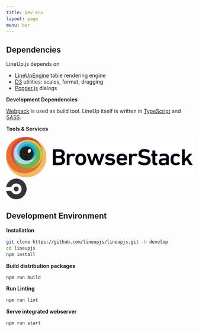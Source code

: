 ```yaml
---
title: Dev Env
layout: page
menu: bar
---
```


Dependencies
------------

LineUp.js depends on 
 * [LineUpEngine](https://github.com/sgratzl/lineupengine) table rendering engine
 * [D3](http://d3js.org) utilities: scales, format, dragging
 * [Popper.js](https://popper.js.org) dialogs


**Development Dependencies**

[Webpack](https://webpack.github.io) is used as build tool. LineUp itself is written in [TypeScript](https://www.typescriptlang.org) and [SASS](https://sass-lang.com). 


**Tools & Services**

<div class="row">
  <div class="col s3">
    <a href="https://www.browserstack.com"><img src="./assets/services/Browserstack-logo.svg" alt="Browserstack"></a>
  </div>
  <div class="col s3">
    <a href="https://circleci.com/"><img src="./assets/services/circleci.svg" alt="CircleCI" style="max-height: 4em;"></a>
  </div>
</div>



Development Environment
-----------------------

**Installation**

```bash
git clone https://github.com/lineupjs/lineupjs.git -b develop
cd lineupjs
npm install
```

**Build distribution packages**

```bash
npm run build
```

**Run Linting**

```bash
npm run lint
```


**Serve integrated webserver**

```bash
npm run start
```
